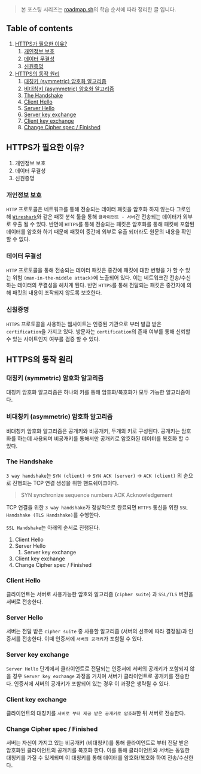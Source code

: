 > 본 포스팅 시리즈는 [roadmap.sh](https://roadmap.sh/frontend)의 학습 순서에 따라 정리한 글 입니다.

## Table of contents

1. [HTTPS가 필요한 이유?](#https가-필요한-이유)
   1. [개인정보 보호](#개인정보-보호)
   1. [데이터 무결성](#데이터-무결성)
   1. [신원증명](#신원증명)
1. [HTTPS의 동작 원리](#https의-동작-원리)
   1. [대칭키 (symmetric) 암호화 알고리즘](#대칭키-symmetric-암호화-알고리즘)
   1. [비대칭키 (asymmetric) 암호화 알고리즘](#비대칭키-asymmetric-암호화-알고리즘)
   1. [The Handshake](#the-handshake)
   1. [Client Hello](#client-hello)
   1. [Server Hello](#server-hello)
   1. [Server key exchange](#server-key-exchange)
   1. [Client key exchange](#client-key-exchange)
   1. [Change Cipher spec / Finished](#change-cipher-spec--finished)

## HTTPS가 필요한 이유?

1. 개인정보 보호
1. 데이터 무결성
1. 신원증명

### 개인정보 보호

`HTTP` 프로토콜은 네트워크를 통해 전송되는 데이터 패킷을 암호화 하지 않는다 그로인해 [`Wireshark`](https://www.wireshark.org/)와 같은 패킷 분석 툴을 통해 `클라이언트 - 서버`간 전송되는 데이터가 외부로 유출 될 수 있다.
반면에 `HTTPS`를 통해 전송되는 패킷은 암호화를 통해 패킷에 포함된 데이터를 암호화 하기 때문에 패킷이 중간에 외부로 유출 되더라도 원문의 내용을 확인 할 수 없다.

### 데이터 무결성

`HTTP` 프로토콜을 통해 전송되는 데이터 패킷은 중간에 패킷에 대한 변형을 가 할 수 있는 위험 `(man-in-the-middle attack)`에 노출되어 있다. 이는 네트워크간 전송/수신하는 데이터의 무결성을 헤치게 된다.
반면 `HTTPS`를 통해 전달되는 패킷은 중간자에 의해 패킷의 내용이 조작되지 않도록 보호한다.

### 신원증명

`HTTPS` 프로토콜을 사용하는 웹사이트는 인증된 기관으로 부터 발급 받은 `certification`을 가지고 있다. 방문자는 `certification`의 존재 여부를 통해 신뢰할 수 있는 사이트인지 여부를 검증 할 수 있다.

## HTTPS의 동작 원리

### 대칭키 (symmetric) 암호화 알고리즘

대칭키 암호화 알고리즘은 하나의 키를 통해 암호화/복호화가 모두 가능한 알고리즘이다.

### 비대칭키 (asymmetric) 암호화 알고리즘

비대칭키 암호화 알고리즘은 공개키와 비공개키, 두개의 키로 구성된다.
공개키는 암호화를 하는데 사용되며 비공개키를 통해서만 공개키로 암호화된 데이터를 복호화 할 수 있다.

### The Handshake

`3 way handshake`는 `SYN (client)` → `SYN ACK (server)` → `ACK (client)` 의 순으로 진행되는 TCP 연결 생성을 위한 핸드쉐이크이다.

> SYN
> synchronize sequence numbers
> ACK
> Acknowledgement

TCP 연결을 위한 `3 way handshake`가 정상적으로 완료되면 `HTTPS` 통신을 위한 `SSL Handshake (TLS Handshake)`를 수행한다.

`SSL Handshake`는 아래의 순서로 진행된다.

1. Client Hello
1. Server Hello
   1. Server key exchange
1. Client key exchange
1. Change Cipher spec / Finished

### Client Hello

클라이언트는 서버로 사용가능한 암호와 알고리즘 (`cipher suite`) 과 `SSL/TLS` 버전을 서버로 전송한다.

### Server Hello

서버는 전달 받은 `cipher suite` 중 사용할 알고리즘 (서버의 선호에 따라 결정됨)과 인증서를 전송한다. 이때 인증서에 `서버의 공개키`가 포함될 수 있다.

### Server key exchange

`Server Hello` 단계에서 클라이언트로 전달되는 인증서에 서버의 공개키가 포함되지 않을 경우 `Server key exchange` 과정을 거치며 서버가 클라이언트로 공개키를 전송한다. 인증서에 서버의 공개키가 포함되어 있는 경우 이 과정은 생략될 수 있다.

### Client key exchange

클라이언트의 대칭키를 `서버로 부터 제공 받은 공개키로 암호화`한 뒤 서버로 전송한다.

### Change Cipher spec / Finished

서버는 자신이 가지고 있는 비공개키 (비대칭키)를 통해 클라이언트로 부터 전달 받은 암호화된 클라이언트의 공개키를 복호화 한다. 이를 통해 클라이언트와 서버는 동일한 대칭키를 가질 수 있게되며 이 대칭키를 통해 데이터를 암호화/복호화 하여 전송/수신한다.
